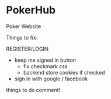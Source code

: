 # PokerHub
Poker Website

Things to fix:

REGISTER/LOGIN:
- keep me signed in button
    - fix checkmark css
    - backend store cookies if checked
- sign in with google / facebook


things to do
comment!